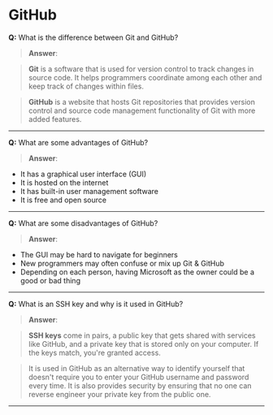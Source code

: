 # GitHub

**Q:** What is the difference between Git and GitHub?

> **Answer**:

> **Git** is a software that is used for version control to track changes in source code. It helps programmers coordinate among each other and keep track of changes within files.

> **GitHub** is a website that hosts Git repositories that provides version control and source code management functionality of Git with more added features. 

---

**Q:** What are some advantages of GitHub?

> **Answer**:

> 
* It has a graphical user interface (GUI)
* It is hosted on the internet
* It has built-in user management software
* It is free and open source

---

**Q:** What are some disadvantages of GitHub?

> **Answer**:

>
* The GUI may be hard to navigate for beginners
* New programmers may often confuse or mix up Git & GitHub
* Depending on each person, having Microsoft as the owner could be a good or bad thing

---

**Q:** What is an SSH key and why is it used in GitHub?

> **Answer**:

> **SSH keys** come in pairs, a public key that gets shared with services like GitHub, and a private key that is stored only on your computer. If the keys match, you're granted access.

> It is used in GitHub as an alternative way to identify yourself that doesn't require you to enter your GitHub username and password every time. It is also provides security by ensuring that no one can reverse engineer your private key from the public one.

---
